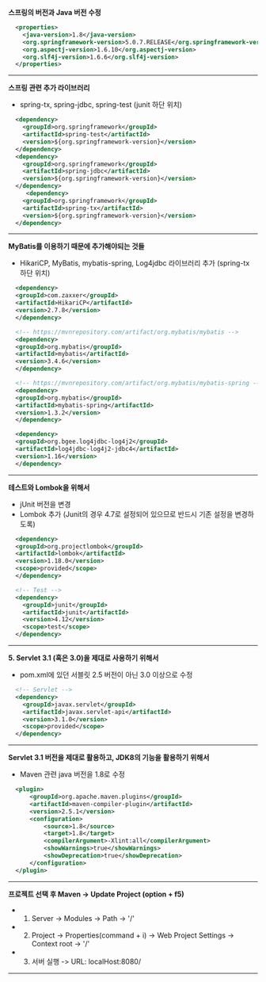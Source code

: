**스프링의 버전과 Java 버전 수정**
```xml
  <properties>
    <java-version>1.8</java-version>
    <org.springframework-version>5.0.7.RELEASE</org.springframework-version>
    <org.aspectj-version>1.6.10</org.aspectj-version>
    <org.slf4j-version>1.6.6</org.slf4j-version>
  </properties>
```
---
**스프링 관련 추가 라이브러리**
  - spring-tx, spring-jdbc, spring-test (junit 하단 위치)
```xml
  <dependency>
    <groupId>org.springframework</groupId>
    <artifactId>spring-test</artifactId>
    <version>${org.springframework-version}</version>
  </dependency>
  <dependency>
    <groupId>org.springframework</groupId>
    <artifactId>spring-jdbc</artifactId>
    <version>${org.springframework-version}</version>
  </dependency>
     <dependency>
    <groupId>org.springframework</groupId>
    <artifactId>spring-tx</artifactId>
    <version>${org.springframework-version}</version>
  </dependency>
```
---
**MyBatis를 이용하기 때문에 추가해야되는 것들**
  - HikariCP, MyBatis, mybatis-spring, Log4jdbc 라이브러리 추가 (spring-tx 하단 위치)
```xml
  <dependency>
  <groupId>com.zaxxer</groupId>
  <artifactId>HikariCP</artifactId>
  <version>2.7.8</version>
  </dependency>

  <!-- https://mvnrepository.com/artifact/org.mybatis/mybatis -->
  <dependency>
  <groupId>org.mybatis</groupId>
  <artifactId>mybatis</artifactId>
  <version>3.4.6</version>
  </dependency>

  <!-- https://mvnrepository.com/artifact/org.mybatis/mybatis-spring -->
  <dependency>
  <groupId>org.mybatis</groupId>
  <artifactId>mybatis-spring</artifactId>
  <version>1.3.2</version>
  </dependency>

  <dependency>
  <groupId>org.bgee.log4jdbc-log4j2</groupId>
  <artifactId>log4jdbc-log4j2-jdbc4</artifactId>
  <version>1.16</version>
  </dependency>
```
---
**테스트와 Lombok을 위해서**
  - jUnit 버전을 변경
  - Lombok 추가 (Junit의 경우 4.7로 설정되어 있으므로 반드시 기존 설정을 변경하도록)
```xml
  <dependency>
  <groupId>org.projectlombok</groupId>
  <artifactId>lombok</artifactId>
  <version>1.18.0</version>
  <scope>provided</scope>
  </dependency>

  <!-- Test -->
  <dependency>
    <groupId>junit</groupId>
    <artifactId>junit</artifactId>
    <version>4.12</version>
    <scope>test</scope>
  </dependency>
```
---
**5. Servlet 3.1 (혹은 3.0)을 제대로 사용하기 위해서**
  - pom.xml에 있던 서블릿 2.5 버전이 아닌 3.0 이상으로 수정
```xml
  <!-- Servlet -->
  <dependency>
    <groupId>javax.servlet</groupId>
    <artifactId>javax.servlet-api</artifactId>
    <version>3.1.0</version>
    <scope>provided</scope>
  </dependency>
```
---
**Servlet 3.1 버전을 제대로 활용하고, JDK8의 기능을 활용하기 위해서**
  - Maven 관련 java 버전을 1.8로 수정
```xml
  <plugin>
      <groupId>org.apache.maven.plugins</groupId>
      <artifactId>maven-compiler-plugin</artifactId>
      <version>2.5.1</version>
      <configuration>
          <source>1.8</source>
          <target>1.8</target>
          <compilerArgument>-Xlint:all</compilerArgument>
          <showWarnings>true</showWarnings>
          <showDeprecation>true</showDeprecation>
      </configuration>
  </plugin>
```
---
**프로젝트 선택 후 Maven -> Update Project (option + f5)**
- 1. Server -> Modules -> Path -> '/'
- 2. Project -> Properties(command + i) -> Web Project Settings -> Context root -> '/'
- 3. 서버 실행 -> URL: localHost:8080/
---
